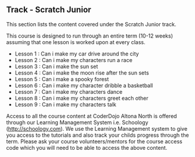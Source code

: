 
## Track - Scratch Junior

This section lists the content covered under the Scratch Junior track.

This course is designed to run through an entire term (10-12 weeks) assuming that one lesson is worked upon at every class. 

- Lesson 1  : Can i make my car drive around the city
- Lesson 2  : Can i make my characters run a race
- Lesson 3  : Can i make the sun set
- Lesson 4  : Can i make the moon rise after the sun sets
- Lesson 5  : Can i make a spooky forest
- Lesson 6  : Can i make my character dribble a basketball
- Lesson 7  : Can i make my characters dance
- Lesson 8  : Can i make my characters greet each other
- Lesson 9  : Can i make my characters talk

Access to all the course content at CoderDojo Altona North is offered through our Learning Management System i.e. Schoology (http://schoology.com). We use the Learning Management system to give you access to the tutorials and also track your childs progress through the term. Please ask your course volunteers/mentors for the course access code which you will need to be able to access the above content. 
